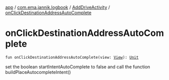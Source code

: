 [app](../../index.md) / [com.ema.jannik.logbook](../index.md) / [AddDriveActivity](index.md) / [onClickDestinationAddressAutoComplete](./on-click-destination-address-auto-complete.md)

# onClickDestinationAddressAutoComplete

`fun onClickDestinationAddressAutoComplete(view: `[`View`](https://developer.android.com/reference/android/view/View.html)`): `[`Unit`](https://kotlinlang.org/api/latest/jvm/stdlib/kotlin/-unit/index.html)

set the boolean startIntentAutoComplete to false and call the function buildPlaceAutocompleteIntent()

